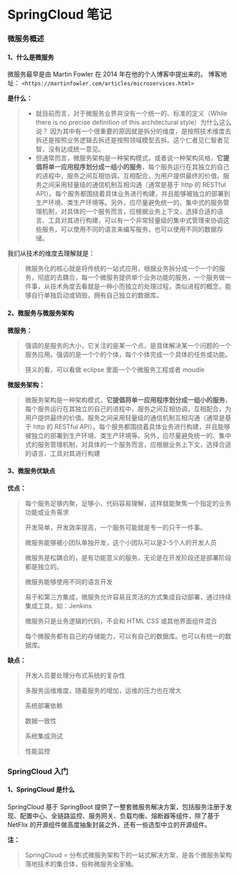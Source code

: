 # SpringCloud 笔记

### 微服务概述

#### 1、什么是微服务

微服务最早是由 Martin Fowler 在 2014 年在他的个人博客中提出来的。  博客地址：    `<https://martinfowler.com/articles/microservices.html>`

**是什么：**

> - 就目前而言，对于微服务业界并没有一个统一的、标准的定义（While there is no precise definition of this architectural style）为什么这么说？ 因为其中有一个很重要的原因就是拆分的维度，是按照技术维度去拆还是按照业务逻辑去拆还是按照领域模型去拆。这个仁者见仁智者见智，没有达成统一意见。
> - 但通常而言，微服务架构是一种架构模式，或者说一种架构风格，**它提倡将单一应用程序划分成一组小的服务**，每个服务运行在其独立的自己的进程中，服务之间互相协调，互相配合，为用户提供最终的价值。服务之间采用轻量级的通信机制互相沟通（通常是基于 http 的 RESTful API）。每个服务都围绕着具体业务进行构建，并且能够被独立的部署到生产环境、类生产环境等。另外，应尽量避免统一的、集中式的服务管理机制，对具体的一个服务而言，应根据业务上下文，选择合适的语言、工具对其进行构建，可以有一个非常轻量级的集中式管理来协调这些服务，可以使用不同的语言来编写服务，也可以使用不同的数据存储。

我们从技术的维度去理解就是：

> 微服务化的核心就是将传统的一站式应用，根据业务拆分成一个一个的服务，彻底的去耦合，每一个微服务提供单个业务功能的服务，一个服务做一件事，从技术角度去看就是一种小而独立的处理过程，类似进程的概念，能够自行单独启动或销毁，拥有自己独立的数据库。

#### 2、微服务与微服务架构

**微服务：**

> 强调的是服务的大小，它关注的是某一个点，是具体解决某一个问题的一个服务应用。强调的是一个个的个体，每个个体完成一个具体的任务或功能。
>
> 狭义的看，可以看做 eclipse 里面一个个微服务工程或者 moudle

**微服务架构：**

> 微服务架构是一种架构模式，**它提倡将单一应用程序划分成一组小的服务**，每个服务运行在其独立的自己的进程中，服务之间互相协调，互相配合，为用户提供最终的价值。服务之间采用轻量级的通信机制互相沟通（通常是基于 http 的 RESTful API）。每个服务都围绕着具体业务进行构建，并且能够被独立的部署到生产环境、类生产环境等。另外，应尽量避免统一的、集中式的服务管理机制，对具体的一个服务而言，应根据业务上下文，选择合适的语言、工具对其进行构建

#### 3、微服务优缺点

**优点：**

> 每个服务足够内聚，足够小，代码容易理解，这样就能聚焦一个指定的业务功能或业务需求
>
> 开发简单，开发效率提高，一个服务可能就是专一的只干一件事。
>
> 微服务能够被小团队单独开发，这个小团队可以是2-5个人的开发人员
>
> 微服务是松耦合的，是有功能意义的服务，无论是在开发阶段还是部署阶段都是独立的。
>
> 微服务能够使用不同的语言开发
>
> 易于和第三方集成，微服务允许容易且灵活的方式集成自动部署，通过持续集成工具，如：Jenkins
>
> 微服务只是业务逻辑的代码，不会和 HTML CSS 或其他界面组件混合
>
> 每个微服务都有自己的存储能力，可以有自己的数据库。也可以有统一的数据库。

**缺点：**

> 开发人员要处理分布式系统的复杂性
>
> 多服务运维难度，随着服务的增加，运维的压力也在增大
>
> 系统部署依赖
>
> 数据一致性
>
> 系统集成测试
>
> 性能监控

### SpringCloud 入门

#### 1、SpringCloud 是什么

SpringCloud 基于 SpringBoot 提供了一整套微服务解决方案，包括服务注册于发现、配置中心、全链路监控、服务网关、负载均衡、熔断器等组件，除了基于 NetFlix 的开源组件做高度抽象封装之外，还有一些选型中立的开源组件。

**注：**

> SpringCloud = 分布式微服务架构下的一站式解决方案，是各个微服务架构落地技术的集合体，俗称微服务全家桶。



























